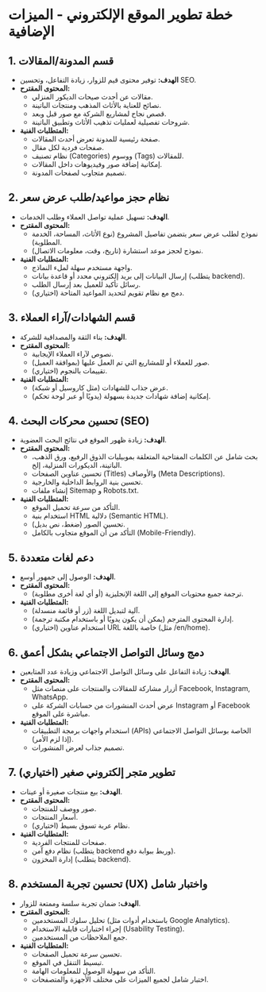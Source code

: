 # خطة تطوير الموقع الإلكتروني - الميزات الإضافية

## 1. قسم المدونة/المقالات
- **الهدف:** توفير محتوى قيم للزوار، زيادة التفاعل، وتحسين SEO.
- **المحتوى المقترح:**
    - مقالات عن أحدث صيحات الديكور المنزلي.
    - نصائح للعناية بالأثاث المذهب ومنتجات الباتينة.
    - قصص نجاح لمشاريع الشركة مع صور قبل وبعد.
    - شروحات تفصيلية لعمليات تذهيب الأثاث وتطبيق الباتينة.
- **المتطلبات الفنية:**
    - صفحة رئيسية للمدونة تعرض أحدث المقالات.
    - صفحات فردية لكل مقال.
    - نظام تصنيف (Categories) ووسوم (Tags) للمقالات.
    - إمكانية إضافة صور وفيديوهات داخل المقالات.
    - تصميم متجاوب لصفحات المدونة.

## 2. نظام حجز مواعيد/طلب عرض سعر
- **الهدف:** تسهيل عملية تواصل العملاء وطلب الخدمات.
- **المحتوى المقترح:**
    - نموذج لطلب عرض سعر يتضمن تفاصيل المشروع (نوع الأثاث، المساحة، الخدمة المطلوبة).
    - نموذج لحجز موعد استشارة (تاريخ، وقت، معلومات الاتصال).
- **المتطلبات الفنية:**
    - واجهة مستخدم سهلة لملء النماذج.
    - إرسال البيانات إلى بريد إلكتروني محدد أو قاعدة بيانات (يتطلب backend).
    - رسائل تأكيد للعميل بعد إرسال الطلب.
    - (اختياري) دمج مع نظام تقويم لتحديد المواعيد المتاحة.

## 3. قسم الشهادات/آراء العملاء
- **الهدف:** بناء الثقة والمصداقية للشركة.
- **المحتوى المقترح:**
    - نصوص لآراء العملاء الإيجابية.
    - صور للعملاء أو للمشاريع التي تم العمل عليها (بموافقة العميل).
    - (اختياري) تقييمات بالنجوم.
- **المتطلبات الفنية:**
    - عرض جذاب للشهادات (مثل كاروسيل أو شبكة).
    - إمكانية إضافة شهادات جديدة بسهولة (يدويًا أو عبر لوحة تحكم).

## 4. تحسين محركات البحث (SEO)
- **الهدف:** زيادة ظهور الموقع في نتائج البحث العضوية.
- **المحتوى المقترح:**
    - بحث شامل عن الكلمات المفتاحية المتعلقة بموبيليات الذوق الرفيع، ورق الذهب، الباتينة، الديكورات المنزلية، إلخ.
    - تحسين عناوين الصفحات (Titles) والأوصاف (Meta Descriptions).
    - تحسين بنية الروابط الداخلية والخارجية.
    - إنشاء ملفات Sitemap و Robots.txt.
- **المتطلبات الفنية:**
    - التأكد من سرعة تحميل الموقع.
    - استخدام بنية HTML دلالية (Semantic HTML).
    - تحسين الصور (ضغط، نص بديل).
    - التأكد من أن الموقع متجاوب بالكامل (Mobile-Friendly).

## 5. دعم لغات متعددة
- **الهدف:** الوصول إلى جمهور أوسع.
- **المحتوى المقترح:**
    - ترجمة جميع محتويات الموقع إلى اللغة الإنجليزية (أو أي لغة أخرى مطلوبة).
- **المتطلبات الفنية:**
    - آلية لتبديل اللغة (زر أو قائمة منسدلة).
    - إدارة المحتوى المترجم (يمكن أن يكون يدويًا أو باستخدام مكتبة ترجمة).
    - (اختياري) استخدام عناوين URL خاصة باللغة (مثل /en/home).

## 6. دمج وسائل التواصل الاجتماعي بشكل أعمق
- **الهدف:** زيادة التفاعل على وسائل التواصل الاجتماعي وزيادة عدد المتابعين.
- **المحتوى المقترح:**
    - أزرار مشاركة للمقالات والمنتجات على منصات مثل Facebook, Instagram, WhatsApp.
    - عرض أحدث المنشورات من حسابات الشركة على Instagram أو Facebook مباشرة على الموقع.
- **المتطلبات الفنية:**
    - استخدام واجهات برمجة التطبيقات (APIs) الخاصة بوسائل التواصل الاجتماعي (إذا لزم الأمر).
    - تصميم جذاب لعرض المنشورات.

## 7. تطوير متجر إلكتروني صغير (اختياري)
- **الهدف:** بيع منتجات صغيرة أو عينات.
- **المحتوى المقترح:**
    - صور ووصف للمنتجات.
    - أسعار المنتجات.
    - (اختياري) نظام عربة تسوق بسيط.
- **المتطلبات الفنية:**
    - صفحات للمنتجات الفردية.
    - نظام دفع آمن (يتطلب backend وربط ببوابة دفع).
    - إدارة المخزون (يتطلب backend).

## 8. تحسين تجربة المستخدم (UX) واختبار شامل
- **الهدف:** ضمان تجربة سلسة وممتعة للزوار.
- **المحتوى المقترح:**
    - تحليل سلوك المستخدمين (باستخدام أدوات مثل Google Analytics).
    - إجراء اختبارات قابلية الاستخدام (Usability Testing).
    - جمع الملاحظات من المستخدمين.
- **المتطلبات الفنية:**
    - تحسين سرعة تحميل الصفحات.
    - تبسيط التنقل في الموقع.
    - التأكد من سهولة الوصول للمعلومات الهامة.
    - اختبار شامل لجميع الميزات على مختلف الأجهزة والمتصفحات.

